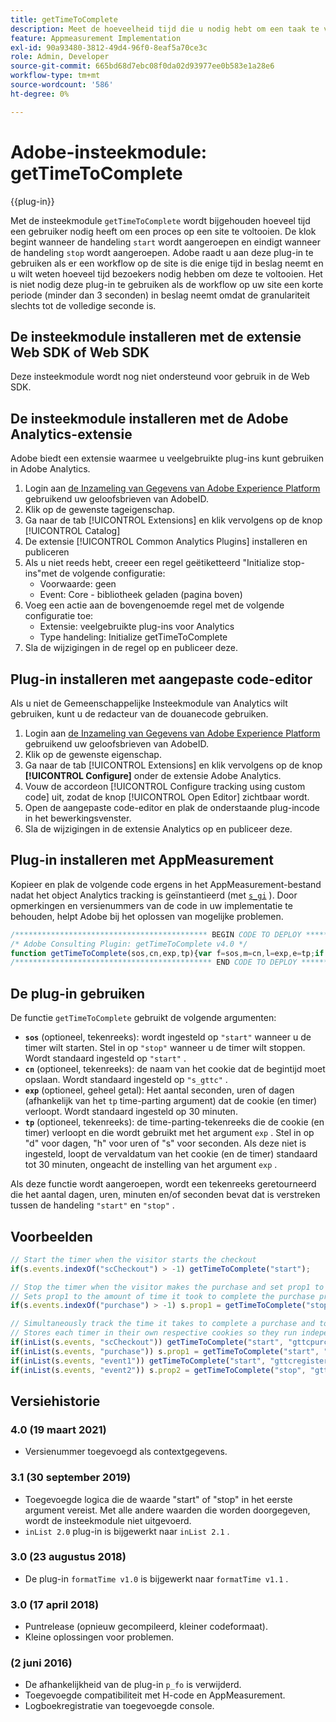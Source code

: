 ```yaml
---
title: getTimeToComplete
description: Meet de hoeveelheid tijd die u nodig hebt om een taak te voltooien.
feature: Appmeasurement Implementation
exl-id: 90a93480-3812-49d4-96f0-8eaf5a70ce3c
role: Admin, Developer
source-git-commit: 665bd68d7ebc08f0da02d93977ee0b583e1a28e6
workflow-type: tm+mt
source-wordcount: '586'
ht-degree: 0%

---
```


# Adobe-insteekmodule: getTimeToComplete

{{plug-in}}

Met de insteekmodule `getTimeToComplete` wordt bijgehouden hoeveel tijd een gebruiker nodig heeft om een proces op een site te voltooien. De klok begint wanneer de handeling `start` wordt aangeroepen en eindigt wanneer de handeling `stop` wordt aangeroepen. Adobe raadt u aan deze plug-in te gebruiken als er een workflow op de site is die enige tijd in beslag neemt en u wilt weten hoeveel tijd bezoekers nodig hebben om deze te voltooien. Het is niet nodig deze plug-in te gebruiken als de workflow op uw site een korte periode (minder dan 3 seconden) in beslag neemt omdat de granulariteit slechts tot de volledige seconde is.

## De insteekmodule installeren met de extensie Web SDK of Web SDK

Deze insteekmodule wordt nog niet ondersteund voor gebruik in de Web SDK.

## De insteekmodule installeren met de Adobe Analytics-extensie

Adobe biedt een extensie waarmee u veelgebruikte plug-ins kunt gebruiken in Adobe Analytics.

1. Login aan [ de Inzameling van Gegevens van Adobe Experience Platform ](https://experience.adobe.com/data-collection) gebruikend uw geloofsbrieven van AdobeID.
1. Klik op de gewenste tageigenschap.
1. Ga naar de tab [!UICONTROL Extensions] en klik vervolgens op de knop [!UICONTROL Catalog]
1. De extensie [!UICONTROL Common Analytics Plugins] installeren en publiceren
1. Als u niet reeds hebt, creeer een regel geëtiketteerd &quot;Initialize stop-ins&quot;met de volgende configuratie:
   * Voorwaarde: geen
   * Event: Core - bibliotheek geladen (pagina boven)
1. Voeg een actie aan de bovengenoemde regel met de volgende configuratie toe:
   * Extensie: veelgebruikte plug-ins voor Analytics
   * Type handeling: Initialize getTimeToComplete
1. Sla de wijzigingen in de regel op en publiceer deze.

## Plug-in installeren met aangepaste code-editor

Als u niet de Gemeenschappelijke Insteekmodule van Analytics wilt gebruiken, kunt u de redacteur van de douanecode gebruiken.

1. Login aan [ de Inzameling van Gegevens van Adobe Experience Platform ](https://experience.adobe.com/data-collection) gebruikend uw geloofsbrieven van AdobeID.
1. Klik op de gewenste eigenschap.
1. Ga naar de tab [!UICONTROL Extensions] en klik vervolgens op de knop **[!UICONTROL Configure]** onder de extensie Adobe Analytics.
1. Vouw de accordeon [!UICONTROL Configure tracking using custom code] uit, zodat de knop [!UICONTROL Open Editor] zichtbaar wordt.
1. Open de aangepaste code-editor en plak de onderstaande plug-incode in het bewerkingsvenster.
1. Sla de wijzigingen in de extensie Analytics op en publiceer deze.

## Plug-in installeren met AppMeasurement

Kopieer en plak de volgende code ergens in het AppMeasurement-bestand nadat het object Analytics tracking is geïnstantieerd (met [`s_gi`](../functions/s-gi.md) ). Door opmerkingen en versienummers van de code in uw implementatie te behouden, helpt Adobe bij het oplossen van mogelijke problemen.

```js
/******************************************* BEGIN CODE TO DEPLOY *******************************************/
/* Adobe Consulting Plugin: getTimeToComplete v4.0 */
function getTimeToComplete(sos,cn,exp,tp){var f=sos,m=cn,l=exp,e=tp;if("-v"===f)return{plugin:"getTimeToComplete",version:"4.0"};var k=function(){if("undefined"!==typeof window.s_c_il)for(var c=0,b;c<window.s_c_il.length;c++)if(b=window.s_c_il[c],b._c&&"s_c"===b._c)return b}();"undefined"!==typeof k&&(k.contextData.getTimeToComplete="4.0");window.formatTime=window.formatTime||function(c,b,d){function e(b,d,c,e){if("string"!==typeof d)return!1;if("string"===typeof b)b=b.split(c||",");else if("object"!==typeof b)return!1;c=0;for(a=b.length;c<a;c++)if(1==e&&d===b[c]||d.toLowerCase()===b[c].toLowerCase())return!0;return!1}if(!("undefined"===typeof c||isNaN(c)||0>Number(c))){var h="";"string"===typeof b&&"d"===b||("string"!==typeof b||!e("h,m,s",b))&&86400<=c?(b=86400,h="days",d=isNaN(d)?1:b/(d*b)):"string"===typeof b&&"h"===b||("string"!==typeof b||!e("m,s",b))&&3600<=c?(b=3600,h="hours",d=isNaN(d)?4:b/(d*b)):"string"===typeof b&&"m"===b||("string"!==typeof b||!e("s",b))&&60<=c?(b=60,h="minutes",d=isNaN(d)?2:b/(d*b)):(b=1,h="seconds",d=isNaN(d)?.2:b/d);h=Math.round(c*d/b)/d+" "+h;0===h.indexOf("1 ")&&(h=h.substring(0,h.length-1));return h}};window.cookieWrite=window.cookieWrite||function(c,b,d){if("string"===typeof c){var e=window.location.hostname,h=window.location.hostname.split(".").length-1;if(e&&!/^[0-9.]+$/.test(e)){h=2<h?h:2;var f=e.lastIndexOf(".");if(0<=f){for(;0<=f&&1<h;)f=e.lastIndexOf(".",f-1),h--;f=0<f?e.substring(f):e}}g=f;b="undefined"!==typeof b?""+b:"";if(d||""===b)if(""===b&&(d=-60),"number"===typeof d){var k=new Date;k.setTime(k.getTime()+6E4*d)}else k=d;return c&&(document.cookie=encodeURIComponent(c)+"="+encodeURIComponent(b)+"; path=/;"+(d?" expires="+k.toUTCString()+";":"")+(g?" domain="+g+";":""),"undefined"!==typeof cookieRead)?cookieRead(c)===b:!1}};window.cookieRead=window.cookieRead||function(c){if("string"===typeof c)c=encodeURIComponent(c);else return"";var b=" "+document.cookie,d=b.indexOf(" "+c+"="),e=0>d?d:b.indexOf(";",d);return(c=0>d?"":decodeURIComponent(b.substring(d+2+c.length,0>e?b.length:e)))?c:""};f=f?f.toLowerCase():"start";if("stop"===f||"start"===f){m=m?m:"s_gttc";e?e="d"===e?864E5:"h"===e?36E5:"s"===e?1E3:6E4:(l=30,e=6E4);l=isNaN(l)?30:l;l*=e;k=cookieRead(m);e=new Date;if("stop"===f&&k)return l=Math.round((e.getTime()-k)/1E3),cookieWrite(m,"",0),formatTime(l);"start"!==f||k?k&&Number(k)<e.getTime()+18E5&&cookieWrite(m,k,30):(f=String(e.getTime()),e.setTime(e.getTime()+l),cookieWrite(m,f,e))}};
/******************************************** END CODE TO DEPLOY ********************************************/
```

## De plug-in gebruiken

De functie `getTimeToComplete` gebruikt de volgende argumenten:

* **`sos`** (optioneel, tekenreeks): wordt ingesteld op `"start"` wanneer u de timer wilt starten. Stel in op `"stop"` wanneer u de timer wilt stoppen. Wordt standaard ingesteld op `"start"` .
* **`cn`** (optioneel, tekenreeks): de naam van het cookie dat de begintijd moet opslaan. Wordt standaard ingesteld op `"s_gttc"` .
* **`exp`** (optioneel, geheel getal): Het aantal seconden, uren of dagen (afhankelijk van het `tp` time-parting argument) dat de cookie (en timer) verloopt. Wordt standaard ingesteld op 30 minuten.
* **`tp`** (optioneel, tekenreeks): de time-parting-tekenreeks die de cookie (en timer) verloopt en die wordt gebruikt met het argument `exp` . Stel in op &quot;d&quot; voor dagen, &quot;h&quot; voor uren of &quot;s&quot; voor seconden. Als deze niet is ingesteld, loopt de vervaldatum van het cookie (en de timer) standaard tot 30 minuten, ongeacht de instelling van het argument `exp` .

Als deze functie wordt aangeroepen, wordt een tekenreeks geretourneerd die het aantal dagen, uren, minuten en/of seconden bevat dat is verstreken tussen de handeling `"start"` en `"stop"` .

## Voorbeelden

```js
// Start the timer when the visitor starts the checkout
if(s.events.indexOf("scCheckout") > -1) getTimeToComplete("start");

// Stop the timer when the visitor makes the purchase and set prop1 to the time difference between stop and start
// Sets prop1 to the amount of time it took to complete the purchase process
if(s.events.indexOf("purchase") > -1) s.prop1 = getTimeToComplete("stop");

// Simultaneously track the time it takes to complete a purchase and to fill out a registration form
// Stores each timer in their own respective cookies so they run independently
if(inList(s.events, "scCheckout")) getTimeToComplete("start", "gttcpurchase");
if(inList(s.events, "purchase")) s.prop1 = getTimeToComplete("start", "gttcpurchase");
if(inList(s.events, "event1")) getTimeToComplete("start", "gttcregister", 7, "d");
if(inList(s.events, "event2")) s.prop2 = getTimeToComplete("stop", "gttcregister", 7, "d");
```

## Versiehistorie

### 4.0 (19 maart 2021)

* Versienummer toegevoegd als contextgegevens.

### 3.1 (30 september 2019)

* Toegevoegde logica die de waarde &quot;start&quot; of &quot;stop&quot; in het eerste argument vereist.  Met alle andere waarden die worden doorgegeven, wordt de insteekmodule niet uitgevoerd.
* `inList 2.0` plug-in is bijgewerkt naar `inList 2.1` .

### 3.0 (23 augustus 2018)

* De plug-in `formatTime v1.0` is bijgewerkt naar `formatTime v1.1` .

### 3.0 (17 april 2018)

* Puntrelease (opnieuw gecompileerd, kleiner codeformaat).
* Kleine oplossingen voor problemen.

### (2 juni 2016)

* De afhankelijkheid van de plug-in `p_fo` is verwijderd.
* Toegevoegde compatibiliteit met H-code en AppMeasurement.
* Logboekregistratie van toegevoegde console.
